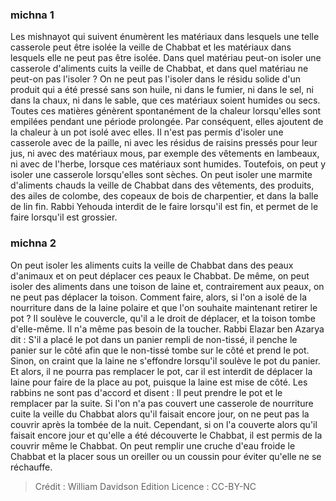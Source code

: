 
### michna 1
Les mishnayot qui suivent énumèrent les matériaux dans lesquels une telle casserole peut être isolée la veille de Chabbat et les matériaux dans lesquels elle ne peut pas être isolée. Dans quel matériau peut-on isoler une casserole d'aliments cuits la veille de Chabbat, et dans quel matériau ne peut-on pas l'isoler ? On ne peut pas l'isoler dans le résidu solide d'un produit qui a été pressé sans son huile, ni dans le fumier, ni dans le sel, ni dans la chaux, ni dans le sable, que ces matériaux soient humides ou secs. Toutes ces matières génèrent spontanément de la chaleur lorsqu'elles sont empilées pendant une période prolongée. Par conséquent, elles ajoutent de la chaleur à un pot isolé avec elles. Il n'est pas permis d'isoler une casserole avec de la paille, ni avec les résidus de raisins pressés pour leur jus, ni avec des matériaux mous, par exemple des vêtements en lambeaux, ni avec de l'herbe, lorsque ces matériaux sont humides. Toutefois, on peut y isoler une casserole lorsqu'elles sont sèches. On peut isoler une marmite d'aliments chauds la veille de Chabbat dans des vêtements, des produits, des ailes de colombe, des copeaux de bois de charpentier, et dans la balle de lin fin. Rabbi Yehouda interdit de le faire lorsqu'il est fin, et permet de le faire lorsqu'il est grossier.

### michna 2
On peut isoler les aliments cuits la veille de Chabbat dans des peaux d'animaux et on peut déplacer ces peaux le Chabbat. De même, on peut isoler des aliments dans une toison de laine et, contrairement aux peaux, on ne peut pas déplacer la toison. Comment faire, alors, si l'on a isolé de la nourriture dans de la laine polaire et que l'on souhaite maintenant retirer le pot ? Il soulève le couvercle, qu'il a le droit de déplacer, et la toison tombe d'elle-même. Il n'a même pas besoin de la toucher. Rabbi Elazar ben Azarya dit : S'il a placé le pot dans un panier rempli de non-tissé, il penche le panier sur le côté afin que le non-tissé tombe sur le côté et prend le pot. Sinon, on craint que la laine ne s'effondre lorsqu'il soulève le pot du panier. Et alors, il ne pourra pas remplacer le pot, car il est interdit de déplacer la laine pour faire de la place au pot, puisque la laine est mise de côté. Les rabbins ne sont pas d'accord et disent : Il peut prendre le pot et le remplacer par la suite. Si l'on n'a pas couvert une casserole de nourriture cuite la veille du Chabbat alors qu'il faisait encore jour, on ne peut pas la couvrir après la tombée de la nuit. Cependant, si on l'a couverte alors qu'il faisait encore jour et qu'elle a été découverte le Chabbat, il est permis de la couvrir même le Chabbat. On peut remplir une cruche d'eau froide le Chabbat et la placer sous un oreiller ou un coussin pour éviter qu'elle ne se réchauffe.

>Crédit : William Davidson Edition
>Licence : CC-BY-NC